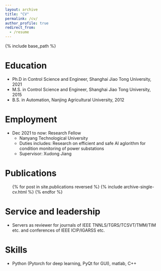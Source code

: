 ```yaml
---
layout: archive
title: "CV"
permalink: /cv/
author_profile: true
redirect_from:
  - /resume
---
```


{% include base_path %}

Education
======
* Ph.D in Control Science and Engineer, Shanghai Jiao Tong University, 2021
* M.S. in Control Science and Engineer, Shanghai Jiao Tong University, 2015
* B.S. in Automation, Nanjing Agricultural University, 2012

Employment
======
* Dec 2021 to now: Research Fellow
  * Nanyang Technological University
  * Duties includes: Research on efficient and safe AI aglorithm for condition monitoring of power substations
  * Supervisor: Xudong Jiang
  
Publications
======
  <ul>{% for post in site.publications reversed %}
    {% include archive-single-cv.html %}
  {% endfor %}</ul>

<!--
Talks
======
  <ul>{% for post in site.talks reversed %}
    {% include archive-single-talk-cv.html  %}
  {% endfor %}</ul>

Teaching
======
  <ul>{% for post in site.teaching reversed %}
    {% include archive-single-cv.html %}
  {% endfor %}</ul>
-->

Service and leadership
======
* Servers as reviewer for journals of IEEE TNNLS/TGRS/TCSVT/TMM/TIM etc. and conferences of IEEE ICIP/IGARSS etc.

Skills
======
* Python (Pytorch for deep learning, PyQt for GUI), matlab, C++
